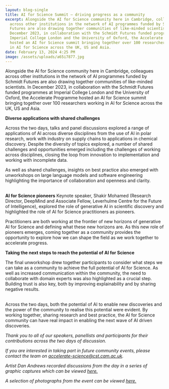 ```yaml
---
layout: blog-single
title: AI for Science Summit – driving progress as a community
excerpt: Alongside the AI for Science community here in Cambridge, colleagues
  across other institutions in the network of AI programmes funded by Schmidt
  Futures are also drawing together communities of like-minded scientists. In
  December 2023, in collaboration with the Schmidt Futures funded programmes at
  Imperial College London and the University of Oxford, the Accelerate Programme
  hosted an AI for Science summit bringing together over 100 researchers working
  in AI for Science across the UK, US and Asia.
date: February 13, 2024 4:25 PM
image: /assets/uploads/a65i7877.jpg
---
```

Alongside the AI for Science community here in Cambridge, colleagues across other institutions in the network of AI programmes funded by Schmidt Futures are also drawing together communities of like-minded scientists. In December 2023, in collaboration with the Schmidt Futures funded programmes at Imperial College London and the University of Oxford, the Accelerate Programme hosted an AI for Science summit bringing together over 100 researchers working in AI for Science across the UK, US and Asia.

 
**Diverse applications with shared challenges** 


Across the two days, talks and panel discussions explored a range of applications of AI across diverse disciplines from the use of AI in polar research, work with industry on supply chains to applications in chemical discovery. Despite the diversity of topics explored, a number of shared challenges and opportunities emerged including the challenges of working across disciplines, closing the loop from innovation to implementation and working with incomplete data. 


As well as shared challenges, insights on best practice also emerged with unworkshops on large language models and software engineering highlighting the importance of collaboration and openness and clarity.

\
**AI for Science pioneers**
Keynote speaker, Shakir Mohamed (Research Director, DeepMind and Associate Fellow, Leverhulme Centre for the Future of Intelligence), explored the role of generative AI in scientific discovery and highlighted the role of AI for Science practitioners as pioneers.


Practitioners are both working at the frontier of new horizons of generative AI for Science and defining what these new horizons are. As this new role of pioneers emerges, coming together as a community provides the opportunity to explore how we can shape the field as we work together to accelerate progress.


**Taking the next steps to reach the potential of AI for Science**


The final unworkshop drew together participants to consider what steps we can take as a community to achieve the full potential of AI for Science. As well as increased communication within the community, the need to collaborate with domain experts was also highlighted as a crucial step. Building trust is also key, both by improving explainability and by sharing negative results.

\
Across the two days, both the potential of AI to enable new discoveries and the power of the community to realise this potential were evident. By working together, sharing research and best practice, the AI for Science community can have real impact in enabling the next wave of AI driven discoveries.


*Thank you to all of our speakers, panellists and participants for their contributions across the two days of discussion.* 


*If you are interested in taking part in future community events, please contact the team on accelerate-science@cst.cam.ac.uk.* 


*Artist Dan Andrews recorded discussions from the day in a series of graphic captures which can be viewed [here.](https://acceleratescience.github.io/assets/uploads/ai-for-science-summit-11-12-december-2023-graphics.pdf)*


*A selection of photographs from the event can be viewed [here. ](https://drive.google.com/drive/folders/1pYR8Aqy4c0lKPd4a_Dkvgu_d1AIz4qmh?usp=sharing)*